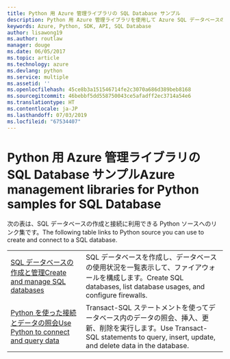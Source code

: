 ```yaml
---
title: Python 用 Azure 管理ライブラリの SQL Database サンプル
description: Python 用 Azure 管理ライブラリを使用して Azure SQL データベースの作成と更新を行うサンプル コードを入手しましょう。
keywords: Azure, Python, SDK, API, SQL Database
author: lisawong19
ms.author: routlaw
manager: douge
ms.date: 06/05/2017
ms.topic: article
ms.technology: azure
ms.devlang: python
ms.service: multiple
ms.assetid: ''
ms.openlocfilehash: 45ce8b3a151546714fe2c3070a686d389beb8168
ms.sourcegitcommit: 46bebbf5dd558750043ce5afadff2ec3714a54e6
ms.translationtype: HT
ms.contentlocale: ja-JP
ms.lasthandoff: 07/03/2019
ms.locfileid: "67534407"
---
```

# <a name="azure-management-libraries-for-python-samples-for-sql-database"></a><span data-ttu-id="f9311-104">Python 用 Azure 管理ライブラリの SQL Database サンプル</span><span class="sxs-lookup"><span data-stu-id="f9311-104">Azure management libraries for Python samples for SQL Database</span></span>

<span data-ttu-id="f9311-105">次の表は、SQL データベースの作成と接続に利用できる Python ソースへのリンク集です。</span><span class="sxs-lookup"><span data-stu-id="f9311-105">The following table links to Python source you can use to create and connect to a SQL database.</span></span> 

| ||
|---|---|
| <span data-ttu-id="f9311-106">[SQL データベースの作成と管理][1]</span><span class="sxs-lookup"><span data-stu-id="f9311-106">[Create and manage SQL databases][1]</span></span> | <span data-ttu-id="f9311-107">SQL データベースを作成し、データベースの使用状況を一覧表示して、ファイアウォールを構成します。</span><span class="sxs-lookup"><span data-stu-id="f9311-107">Create SQL databases, list database usages, and configure firewalls.</span></span>  | 
| <span data-ttu-id="f9311-108">[Python を使った接続とデータの照会][2]</span><span class="sxs-lookup"><span data-stu-id="f9311-108">[Use Python to connect and query data][2]</span></span> | <span data-ttu-id="f9311-109">Transact-SQL ステートメントを使ってデータベース内のデータの照会、挿入、更新、削除を実行します。</span><span class="sxs-lookup"><span data-stu-id="f9311-109">Use Transact-SQL statements to query, insert, update, and delete data in the database.</span></span> | 

[1]: https://azure.microsoft.com/resources/samples/sql-database-python-manage/
[2]: https://docs.microsoft.com/azure/sql-database/sql-database-connect-query-python